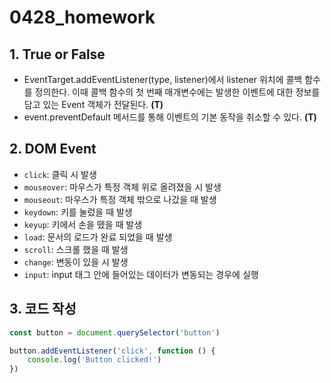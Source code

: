 # 0428_homework

## 1. True or False

- EventTarget.addEventListener(type, listener)에서 listener 위치에 콜백 함수를 정의한다. 이때 콜백 함수의 첫 번째 매개변수에는 발생한 이벤트에 대한 정보를 담고 있는 Event 객체가 전달된다. **(T)**
- event.preventDefault 메서드를 통해 이벤트의 기본 동작을 취소할 수 있다. **(T)**

## 2. DOM Event

- `click`: 클릭 시 발생
- `mouseover`: 마우스가 특정 객체 위로 올려졌을 시 발생
- `mouseout`: 마우스가 특정 객체 밖으로 나갔을 때 발생
- `keydown`: 키를 눌렀을 때 발생
- `keyup`: 키에서 손을 뗐을 때 발생
- `load`: 문서의 로드가 완료 되었을 때 발생
- `scroll`: 스크롤 했을 때 발생
- `change`: 변동이 있을 시 발생
- `input`: input 태그 안에 들어있는 데이터가 변동되는 경우에 실행

## 3. 코드 작성

```javascript
const button = document.querySelector('button')

button.addEventListener('click', function () {
    console.log('Button clicked!')
})
```

